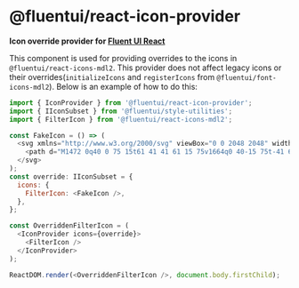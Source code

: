 # @fluentui/react-icon-provider

**Icon override provider for [Fluent UI React](https://developer.microsoft.com/en-us/fluentui)**

This component is used for providing overrides to the icons in `@fluentui/react-icons-mdl2`. This provider does not affect legacy icons or their overrides(`initializeIcons` and `registerIcons` from `@fluentui/font-icons-mdl2`).
Below is an example of how to do this:

```js
import { IconProvider } from '@fluentui/react-icon-provider';
import { IIconSubset } from '@fluentui/style-utilities';
import { FilterIcon } from '@fluentui/react-icons-mdl2';

const FakeIcon = () => (
  <svg xmlns="http://www.w3.org/2000/svg" viewBox="0 0 2048 2048" width="2048" height="2048">
    <path d="M1472 0q40 0 75 15t61 41 41 61 15 75v1664q0 40-15 75t-41 61-61 41-75 15H448q-40 0-75-15t-61-41-41-61-15-75V192q0-40 15-75t41-61 61-41 75-15h1024zm64 1856V192q0-26-19-45t-45-19H448q-26 0-45 19t-19 45v1664q0 26 19 45t45 19h1024q26 0 45-19t19-45zM512 1024V256h896v768H512zm128-640v512h640V384H640zM512 1792v-640h896v640H512zm128-512v384h640v-384H640z" />
  </svg>
);
const override: IIconSubset = {
  icons: {
    FilterIcon: <FakeIcon />,
  },
};

const OverriddenFilterIcon = (
  <IconProvider icons={override}>
    <FilterIcon />
  </IconProvider>
);

ReactDOM.render(<OverriddenFilterIcon />, document.body.firstChild);
```
